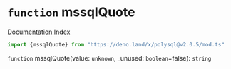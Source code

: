 # `function` mssqlQuote

[Documentation Index](../README.md)

```ts
import {mssqlQuote} from "https://deno.land/x/polysql@v2.0.5/mod.ts"
```

`function` mssqlQuote(value: `unknown`, \_unused: `boolean`=false): `string`

